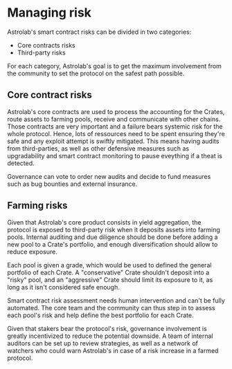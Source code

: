 # Managing risk

Astrolab's smart contract risks can be divided in two categories:

- Core contracts risks
- Third-party risks

For each category, Astrolab's goal is to get the maximum involvement from the community to set the protocol on the safest path possible.

## Core contract risks

Astrolab's core contracts are used to process the accounting for the Crates, route assets to farming pools, receive and communicate with other chains. Those contracts are very important and a failure bears systemic risk for the whole protocol. Hence, lots of ressources need to be spent ensuring they're safe and any exploit attempt is swiftly mitigated. This means having audits from third-parties, as well as other defensive measures such as upgradability and smart contract monitoring to pause eveything if a theat is detected. 

Governance can vote to order new audits and decide to fund measures such as bug bounties and external insurance.

## Farming risks

Given that Astrolab's core product consists in yield aggregation, the protocol is exposed to third-party risk when it deposits assets into farming pools. Internal auditing and due diligence should be done before adding a new pool to a Crate's portfolio, and enough diversification should allow to reduce exposure. 

Each pool is given a grade, which would be used to defined the general portfolio of each Crate. A "conservative" Crate shouldn't deposit into a "risky" pool, and an "aggressive" Crate should limit its exposure to it, as long as it isn't considered safe enough.

Smart contract risk assessment needs human intervention and can't be fully automated. The core team and the community can thus step in to assess each pool's risk and help define the best portfolio for each Crate. 

Given that stakers bear the protocol's risk, governance involvement is greatly incentivized to reduce the potential downside. A team of internal auditors can be set up to review strategies, as well as a network of watchers who could warn Astrolab's in case of a risk increase in a farmed protocol.

